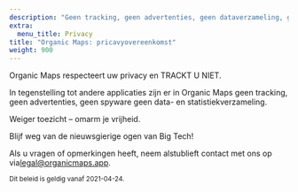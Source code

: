 ```yaml
---
description: "Geen tracking, geen advertenties, geen dataverzameling, geen statistiekenverzameling, geen spyware"
extra:
  menu_title: Privacy
title: "Organic Maps: pricavyovereenkomst"
weight: 900
---
```


Organic Maps respecteert uw privacy en TRACKT U NIET.

In tegenstelling tot andere applicaties zijn er in Organic Maps geen
tracking, geen advertenties, geen spyware geen data- en
statistiekverzameling.

Weiger toezicht – omarm je vrijheid.

Blijf weg van de nieuwsgierige ogen van Big Tech!

Als u vragen of opmerkingen heeft, neem alstublieft contact met ons op
via[legal@organicmaps.app](mailto:legal@organicmaps.app).

<sub>Dit beleid is geldig vanaf 2021-04-24.</sub>
